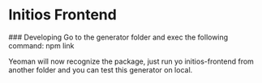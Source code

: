 # Initios Frontend

### Developing
Go to the generator folder and exec the following command:
npm link

Yeoman will now recognize the package, just run yo initios-frontend
from another folder and you can test this generator on local.